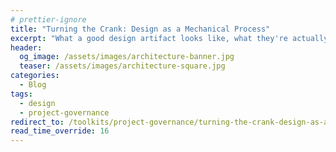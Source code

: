 ```yaml
---
# prettier-ignore
title: "Turning the Crank: Design as a Mechanical Process"
excerpt: "What a good design artifact looks like, what they're actually for, and how to use them efficiently to achieve a better outcome for your project."
header:
  og_image: /assets/images/architecture-banner.jpg
  teaser: /assets/images/architecture-square.jpg
categories:
  - Blog
tags:
  - design
  - project-governance
redirect_to: /toolkits/project-governance/turning-the-crank-design-as-a-mechanical-process/
read_time_override: 16
---
```

